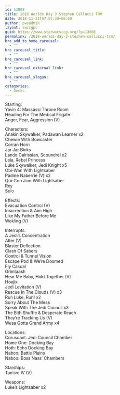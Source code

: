 ```yaml
---
id: 13808
title: 2018 Worlds Day 3 Stephen Cellucci TRM
date: 2018-11-21T07:57:30+00:00
author: pwsadmin
layout: swccgpc
guid: https://www.starwarsccg.org/?p=13808
permalink: /2018-worlds-day-3-stephen-cellucci-trm/
bre_add_to_home_carousel:
  - ""
bre_carousel_title:
  - ""
bre_carousel_link:
  - ""
bre_carousel_external_link:
  - ""
bre_carousel_slogan:
  - ""
categories:
  - Decks
---
```

Starting:  
Yavin 4: Massassi Throne Room  
Heading For The Medical Frigate  
Anger, Fear, Aggression (V)

Characters:  
Anakin Skywalker, Padawan Learner x2  
Chewie With Bowcaster  
Corran Horn  
Jar Jar Binks  
Lando Calrissian, Scoundrel x2  
Leia, Rebel Princess  
Luke Skywalker, Jedi Knight x5  
Obi-Wan With Lightsaber  
Padme Naberrie (V) x2  
Qui-Gon Jinn With Lightsaber  
Rey  
Solo

Effects:  
Evacuation Control (V)  
Insurrection & Aim High  
Like My Father Before Me  
Wokling (V)

Interrupts:  
A Jedi&#8217;s Concentration  
Alter (V)  
Blaster Deflection  
Clash Of Sabers  
Control & Tunnel Vision  
Escape Pod & We&#8217;re Doomed  
Fly Casual  
Grimtaash  
Hear Me Baby, Hold Together (V)  
Houjix  
Jedi Levitation (V)  
Rescue In The Clouds (V) x3  
Run Luke, Run! x2  
Sorry About The Mess  
Speak With The Jedi Council x3  
The Bith Shuffle & Desperate Reach  
They&#8217;re Tracking Us (V)  
Wesa Gotta Grand Army x4

Locations:  
Coruscant: Jedi Council Chamber  
Home One: Docking Bay  
Hoth: Echo Docking Bay  
Naboo: Battle Plains  
Naboo: Boss Nass&#8217; Chambers

Starships:  
Tantive IV (V)

Weapons:  
Luke&#8217;s Lightsaber x2